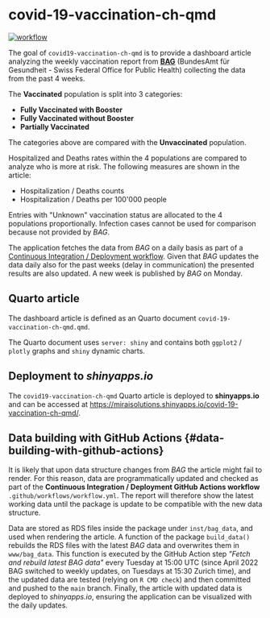 # covid-19-vaccination-ch-qmd

<!-- badges: start -->
  [![workflow](https://github.com/miraisolutions/covid19-vaccination-ch-qmd/actions/workflows/workflow.yml/badge.svg)](https://github.com/miraisolutions/covid19-vaccination-ch-qmd/actions/workflows/workflow.yml)
<!-- badges: end -->

The goal of `covid19-vaccination-ch-qmd` is to provide a dashboard article analyzing the weekly vaccination report from [**BAG**](https://www.bag.admin.ch/bag/en/home.html) (BundesAmt für Gesundheit - Swiss Federal Office for Public Health) collecting the data from the past 4 weeks.

The **Vaccinated** population is split into 3 categories:

-   **Fully Vaccinated with Booster**
-   **Fully Vaccinated without Booster**
-   **Partially Vaccinated**

The categories above are compared with the **Unvaccinated** population.

Hospitalized and Deaths rates within the 4 populations are compared to analyze who is more at risk. The following measures are shown in the article:

-   Hospitalization / Deaths counts
-   Hospitalization / Deaths per 100'000 people

Entries with "Unknown" vaccination status are allocated to the 4 populations proportionally. Infection cases cannot be used for comparison because not provided by *BAG*.

The application fetches the data from *BAG* on a daily basis as part of a [Continuous Integration / Deployment workflow](#data-building-with-github-actions). Given that *BAG* updates the data daily also for the past weeks (delay in communication) the presented results are also updated. A new week is published by *BAG* on Monday.


## Quarto article

The dashboard article is defined as an Quarto document `covid-19-vaccination-ch-qmd.qmd`.

The Quarto document uses `server: shiny` and contains both `ggplot2` / `plotly` graphs and `shiny` dynamic charts. 

## Deployment to *shinyapps.io*

The `covid19-vaccination-ch-qmd` Quarto article is deployed to **shinyapps.io** and can be accessed at <https://miraisolutions.shinyapps.io/covid-19-vaccination-ch-qmd/>.

## Data building with GitHub Actions {#data-building-with-github-actions}

It is likely that upon data structure changes from *BAG* the article might fail to render. For this reason, data are programmatically updated and checked as part of the **Continuous Integration / Deployment GitHub Actions workflow** `.github/workflows/workflow.yml`. The report will therefore show the latest working data until the package is update to be compatible with the new data structure.

Data are stored as RDS files inside the package under `inst/bag_data`, and used when rendering the article. A function of the package `build_data()` rebuilds the RDS files with the latest *BAG* data and overwrites them in `www/bag_data`. This function is executed by the GitHub Action step *"Fetch and rebuild latest BAG data"* every Tuesday at 15:00 UTC (since April 2022 BAG switched to weekly updates, on Tuesdays at 15:30 Zurich time), and the updated data are tested (relying on `R CMD check`) and then committed and pushed to the `main` branch. Finally, the article with updated data is deployed to *shinyapps.io*, ensuring the application can be visualized with the daily updates.
